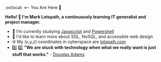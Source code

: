 :octocat: <-- You Are Here :round_pushpin:

**Hello! 👋 I'm Mark Lotspaih, a continuously learning IT generalist and project manager.**

- :notebook: I’m currently studying [Javascript](https://www.oreilly.com/library/view/javascript-the-definitive/9781491952016/) and [Powershell](https://nostarch.com/powershellsysadmins)
- :checkered_flag: I'd like to learn more about SQL, NoSQL, and accessible web design
- :globe_with_meridians: My (x,y,z) coordinates in cyberspace are [lotspaih.com](http://lotspaih.com)
- :four: :two: **"We are stuck with technology when what we really want is just stuff that works."** - [Douglas Adams](https://douglasadams.com/)

